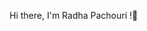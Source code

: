 Hi there, I'm Radha Pachouri !👋

<!--
**Software Developer with a passion for Data Structures & Algorithms and strong problem-solving skills. My current tech stack includes Spring Boot, JAVA, and Amazon Web Services (AWS).As an enthusiastic team player, I am always eager to learn new technologies and collaborate with others to solve complex problems. With my creative problem-solving skills.
ashish22113/ashish22113** is a ✨ _special_ ✨ repository because its `README.md` (this file) appears on your GitHub profile.

 I'm a software developer with a Bachelor's degree in Computer Science. My journey into the world of programming began during my graduation studies, where I developed a keen interest in the power and creativity of software development.

💻 Throughout my academic journey, I delved into various programming languages and technologies.

💡 I am fascinated by the problem-solving aspect of software development and take pride in my ability to analyze complex challenges.

⚡️ SkillsHere are some ideas to get you started:

- 🔭 Programming Languages:: Java, SQL
Frameworks: Spring Boot
Databases: MySQL
Version Control: Git
Other Tools: Maven, IntelliJ IDEA
💼 ExperienceI’m currently working on ...
- 🌱 I’m currently learning ...
- 👯 I’m💼 Experience
Geekster (January 2023 - Present)
Position: Trainee Software Developer
🎓 Education
Shri Vaishnav College Institue of Management Morena(M.P)
Degree: BSC
DharmendraShekhawat

🌱 I’m currently learning Backend Development

💬 Ask me about DSA, Spring Boot, Java, SQL,API, REST API

📫 How to reach me radhapachouri4@gmail.com

📄 Know about my experiences file:///C:/Users/Dell/Downloads/Copy%20of%20Radha%20Pachouri.pdf

⚡ Fun fact The Java programming language is the most popular language on GitHub, with over 10 million repositories using it.

Connect with me:

radhapachouri

radh_apachouri rpachouri2345671 radhapachouri4

Languages and Tools:
aws css3 git html5 java javascript mysql postman spring

Radha-Pachouri

Radha-Pachouri looking to collaborate on ...
- 🤔 I’m looking for help with ...
- 💬 Ask me about ...
- 📫 How to reach me: ...
- 😄 Pronouns: ...
- ⚡ Fun fact: ...
-->
